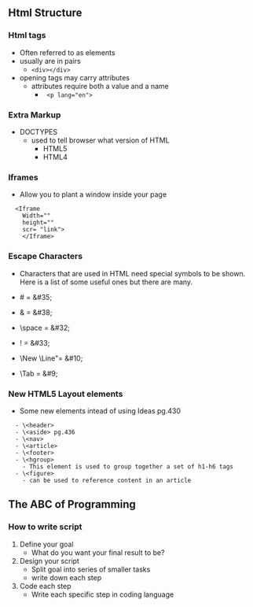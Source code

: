 ## Html Structure

### Html tags
  - Often referred to as elements
  - usually are in pairs
    - ``` <div></div> ```
  - opening tags may carry attributes
    - attributes require both a value and a name
      - ``` <p lang="en">```

### Extra Markup 
 - DOCTYPES
   - used to tell browser what version of HTML 
     - HTML5
     - HTML4

### Iframes
  - Allow you to plant a window inside your page
```
  <Iframe
    Width=""
    height=""
    scr= "link">
    </Iframe>
```

### Escape Characters

- Characters that are used in HTML need special symbols to be shown. Here is a list of some useful ones but there are many.

- \# = \&#35;
- \& = \&#38;
- \space = \&#32;
- \! = \&#33;
- \New \Line"= \&#10;
- \Tab = \&#9;

  
### New HTML5 Layout elements
- Some new elements intead of using Ideas pg.430

```
  - \<header>
  - \<aside> pg.436
  - \<nav>
  - \<article>
  - \<footer>
  - \<hgroup>
    - This element is used to group together a set of h1-h6 tags
  - \<figure>
    - can be used to reference content in an article
```

## The ABC of Programming

### How to write script 
1. Define your goal
   - What do you want your final result to be?
2. Design your script
   - Split goal into series of smaller tasks
   - write down each step
3. Code each step
   - Write each specific step in coding language 